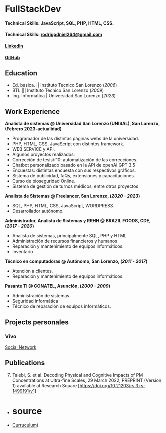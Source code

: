 # FullStackDev

#### Technical Skills: JavaScript, SQL, PHP, HTML, CSS.
#### Technical Skills: rodrigodniel264@gmail.com
#### [LinkedIn](https://www.linkedin.com/in/rodrigo-mereles-1b4b1a220/)
#### [GitHub](https://github.com/Rokudou264/)

## Education

- Ed. basica. || Instituto Tecnico San Lorenzo (_2006_)				       		
- BTI. ||| Instituto Tecnico San Lorenzo (_2009_)       		
- Ing. Informatica | Universidad San Lorenzo (_2023_)

## Work Experience

**Analista de sistemas @ Universidad San Lorenzo (UNISAL), San Lorenzo, (Febrero 2023-actualidad)**
- Programador de las distintas páginas webs de la universidad.
- PHP, HTML, CSS, JavaScript con distintos framework.
- WEB SERVICE y API.
- Algunos proyectos realizados:
- Corrección de tesis/f10: automatización de las correcciones.
- Chatbot personalizado basado en la API de openAI GPT 3.5
- Encuestas: distintas encuesta con sus respectivos gráficos.
- Sistema de publicidad, faQs, extensiones y capacitaciones.
- Curso de bioseguridad Online.
- Sistema de gestión de turnos médicos, entre otros proyectos

**Analista de Sistemas @ Freelancer, San Lorenzo, (_2020 - 2023_)**
- SQL, PHP, HTML, CSS, JavaScript, WORDPRESS.
- Desarrollador autónomo.

**Administrador, Analista de Sistemas y RRHH @ BRAZIL FOODS, CDE, (_2017 - 2020_)**
- Analista de sistemas, principalmente SQL, PHP y HTML
- Administración de recursos financieros y humanos
- Reparación y mantenimiento de equipos informáticos.
- Inventario

**Técnico en computadoras @ Autónomo, San Lorenzo, (_2011 - 2017_)**
- Atención a clientes.
- Reparación y mantenimiento de equipos informáticos.

**Pasante TI @ CONATEL, Asunción, (_2009 - 2009_)**
- Administración de sistemas
- Seguridad informática
- Técnico de reparación de equipos informáticos.

## Projects personales
### Vivo
[Social Network]([https://www.mdpi.com/1424-8220/22/8/3048](https://github.com/Rokudou264/vivo_redsocial))

## Publications
7. Talebi, S. et al. Decoding Physical and Cognitive Impacts of PM Concentrations at Ultra-fine Scales, 29 March 2022, PREPRINT (Version 1) available at Research Square [https://doi.org/10.21203/rs.3.rs-1499191/v1]

- # source
- [Curruculum]([https://www.Rokudou264.github.io/portfolio))
